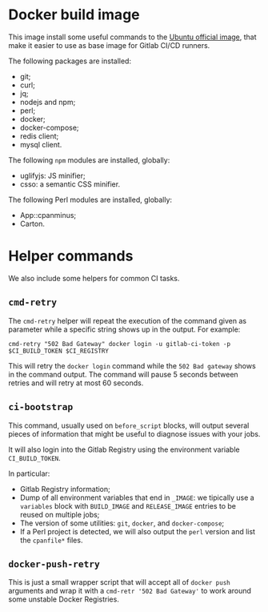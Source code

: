 # Docker build image #

This image install some useful commands to the [Ubuntu official image](https://hub.docker.com/_/ubuntu), that make it easier to use as base image for Gitlab CI/CD runners.

The following packages are installed:

* git;
* curl;
* jq;
* nodejs and npm;
* perl;
* docker;
* docker-compose;
* redis client;
* mysql client.

The following `npm` modules are installed, globally:

* uglifyjs: JS minifier;
* csso: a semantic CSS minifier.

The following Perl modules are installed, globally:

* App::cpanminus;
* Carton.


# Helper commands

We also include some helpers for common CI tasks.

## `cmd-retry`

The `cmd-retry` helper will repeat the execution of the command given as parameter while a specific
string shows up in the output. For example:

    cmd-retry "502 Bad Gateway" docker login -u gitlab-ci-token -p $CI_BUILD_TOKEN $CI_REGISTRY

This will retry the `docker login` command while the `502 Bad gateway` shows in the command output.
The command will pause 5 seconds between retries and will retry at most 60 seconds.

## `ci-bootstrap`

This command, usually used on `before_script` blocks, will output several pieces of information
that might be useful to diagnose issues with your jobs.

It will also login into the Gitlab Registry using the environment variable `CI_BUILD_TOKEN`.

In particular:

* Gitlab Registry information;
* Dump of all environment variables that end in `_IMAGE`: we tipically use a `variables` block with
  `BUILD_IMAGE` and `RELEASE_IMAGE` entries to be reused on multiple jobs;
* The version of some utilities: `git`, `docker`, and `docker-compose`;
* If a Perl project is detected, we will also output the `perl` version and list the `cpanfile*` files. 


## `docker-push-retry`

This is just a small wrapper script that will accept all of `docker push` arguments and wrap it
with a `cmd-retr '502 Bad Gateway'` to work around some unstable Docker Registries.
